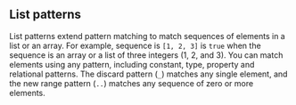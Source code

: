 ## List patterns ##
List patterns extend pattern matching to match sequences of elements in a list or an array. 
For example, sequence is `[1, 2, 3]` is `true` when the sequence is an array or a list of three integers (1, 2, and 3). 
You can match elements using any pattern, including constant, type, property and relational patterns. 
The discard pattern (`_`) matches any single element, and the new range pattern (`..`) matches any sequence of zero or more elements.
